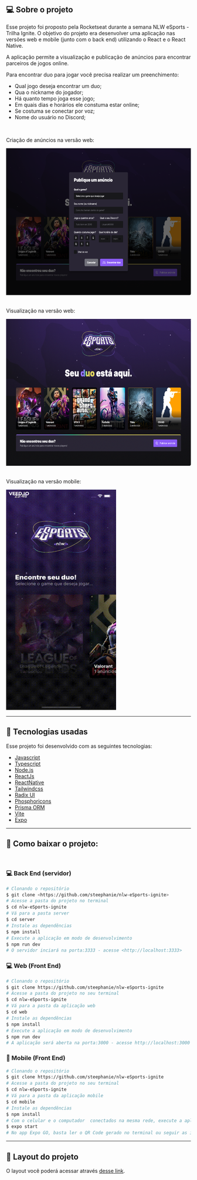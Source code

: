 ## 💻 Sobre o projeto

Esse projeto foi proposto pela Rocketseat durante a semana NLW eSports - Trilha Ignite. O objetivo do projeto era desenvolver uma aplicação nas versões web e mobile (junto com o back end) utilizando o React e o React Native.

A aplicação permite a visualização e publicação de anúncios para encontrar parceiros de jogos online.

Para encontrar duo para jogar você precisa realizar um preenchimento: 
* Qual jogo deseja encontrar um duo;
* Qua o nickname do jogador;
* Há quanto tempo joga esse jogo;
* Em quais dias e horários ele constuma estar online;
* Se costuma se conectar por voz;
* Nome do usuário no Discord;

<br>

Criação de anúncios na versão web:
<div>
    <img src="./image/create.png" width="600" height="400">
</div>

<br>

Visualização na versão web:

<div>
    <img src="./image/view.png" width="600" height="400">
</div>

<br>

Visualização na versão mobile:
<div>
    <img src="./image/nlw-eSports-ignite.gif" width="300" height="600">
</div>

---

## 🚀 Tecnologias usadas

Esse projeto foi desenvolvido com as seguintes tecnologias:

- [Javascript](https://developer.mozilla.org/pt-BR/docs/Web/JavaScript)
- [Typescript](https://www.typescriptlang.org/)
- [Node.js](https://nodejs.org/en/)
- [ReactJs](https://reactjs.org)
- [ReactNative](https://reactnative.dev)
- [Tailwindcss](https://tailwindcss.com/)
- [Radix UI](https://www.radix-ui.com/)
- [Phosphoricons](https://phosphoricons.com/)
- [Prisma ORM](https://www.prisma.io//)
- [Vite](https://vitejs.dev/)
- [Expo](https://expo.dev/)

---

## 📁 Como baixar o projeto:
</br>

### 💻 Back End (servidor)
```bash
# Clonando o repositório
$ git clone <https://github.com/steephanie/nlw-eSports-ignite>
# Acesse a pasta do projeto no terminal
$ cd nlw-eSports-ignite
# Vá para a pasta server
$ cd server
# Instale as dependências
$ npm install
# Execute a aplicação em modo de desenvolvimento
$ npm run dev
# O servidor inciará na porta:3333 - acesse <http://localhost:3333>
```

### 💻 Web (Front End)

```bash
# Clonando o repositório
$ git clone https://github.com/steephanie/nlw-eSports-ignite
# Acesse a pasta do projeto no seu terminal
$ cd nlw-eSports-ignite
# Vá para a pasta da aplicação web
$ cd web
# Instale as dependências
$ npm install
# Execute a aplicação em modo de desenvolvimento
$ npm run dev
# A aplicação será aberta na porta:3000 - acesse http://localhost:3000
```

### 📱 Mobile (Front End)
```bash
# Clonando o repositório
$ git clone https://github.com/steephanie/nlw-eSports-ignite
# Acesse a pasta do projeto no seu terminal
$ cd nlw-eSports-ignite
# Vá para a pasta da aplicação mobile
$ cd mobile
# Instale as dependências
$ npm install
# Com o celular e o computador  conectados na mesma rede, execute a aplicação em modo de desenvolvimento
$ expo start
# No app Expo GO, basta ler o QR Code gerado no terminal ou seguir as instruções da tela
``` 

---

## 🔖 Layout do projeto

O layout você poderá acessar através [desse link](https://www.figma.com/file/Dyzy79bRaBq3PY7MyrZOlf/NLW-eSports-(Community)?node-id=0%3A1).